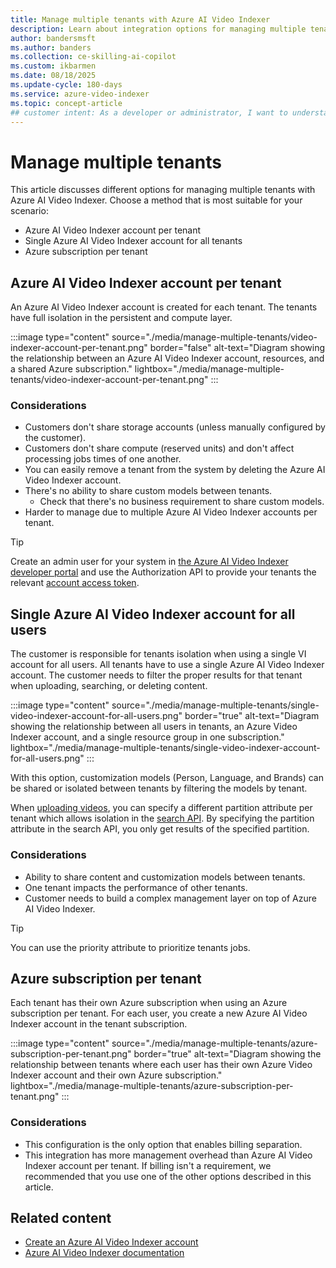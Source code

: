 ```yaml
---
title: Manage multiple tenants with Azure AI Video Indexer
description: Learn about integration options for managing multiple tenants with Azure AI Video Indexer, including account and subscription strategies.
author: bandersmsft
ms.author: banders
ms.collection: ce-skilling-ai-copilot
ms.custom: ikbarmen
ms.date: 08/18/2025
ms.update-cycle: 180-days
ms.service: azure-video-indexer
ms.topic: concept-article
## customer intent: As a developer or administrator, I want to understand the different options for managing multiple tenants with Azure AI Video Indexer, so that I can choose the best integration strategy for my application.
---
```


# Manage multiple tenants

This article discusses different options for managing multiple tenants with Azure AI Video Indexer. Choose a method that is most suitable for your scenario:

* Azure AI Video Indexer account per tenant
* Single Azure AI Video Indexer account for all tenants
* Azure subscription per tenant

## Azure AI Video Indexer account per tenant

An Azure AI Video Indexer account is created for each tenant. The tenants have full isolation in the persistent and compute layer.  

:::image type="content" source="./media/manage-multiple-tenants/video-indexer-account-per-tenant.png" border="false" alt-text="Diagram showing the relationship between an Azure AI Video Indexer account, resources, and a shared Azure subscription." lightbox="./media/manage-multiple-tenants/video-indexer-account-per-tenant.png" :::

### Considerations

* Customers don't share storage accounts (unless manually configured by the customer).
* Customers don't share compute (reserved units) and don't affect processing jobs times of one another.
* You can easily remove a tenant from the system by deleting the Azure AI Video Indexer account.
* There's no ability to share custom models between tenants.
    * Check that there's no business requirement to share custom models.
* Harder to manage due to multiple Azure AI Video Indexer accounts per tenant.

> [!TIP]
> Create an admin user for your system in [the Azure AI Video Indexer developer portal](https://api-portal.videoindexer.ai/) and use the Authorization API to provide your tenants the relevant [account access token](https://api-portal.videoindexer.ai/api-details#api=Operations&operation=Get-Account-Access-Token).

## Single Azure AI Video Indexer account for all users

The customer is responsible for tenants isolation when using a single VI account for all users. All tenants have to use a single Azure AI Video Indexer account. The customer needs to filter the proper results for that tenant when uploading, searching, or deleting content.

:::image type="content" source="./media/manage-multiple-tenants/single-video-indexer-account-for-all-users.png" border="true" alt-text="Diagram showing the relationship between all users in tenants, an Azure Video Indexer account, and a single resource group in one subscription." lightbox="./media/manage-multiple-tenants/single-video-indexer-account-for-all-users.png" :::

With this option, customization models (Person, Language, and Brands) can be shared or isolated between tenants by filtering the models by tenant.

When [uploading videos](https://api-portal.videoindexer.ai/api-details#api=Operations&operation=Upload-Video), you can specify a different partition attribute per tenant which allows isolation in the [search API](https://api-portal.videoindexer.ai/api-details#api=Operations&operation=Search-Videos). By specifying the partition attribute in the search API, you only get results of the specified partition. 

### Considerations

* Ability to share content and customization models between tenants.
* One tenant impacts the performance of other tenants.
* Customer needs to build a complex management layer on top of Azure AI Video Indexer.

> [!TIP]
> You can use the priority attribute to prioritize tenants jobs.

## Azure subscription per tenant 

Each tenant has their own Azure subscription when using an Azure subscription per tenant. For each user, you create a new Azure AI Video Indexer account in the tenant subscription.

:::image type="content" source="./media/manage-multiple-tenants/azure-subscription-per-tenant.png" border="true" alt-text="Diagram showing the relationship between tenants where each user has their own Azure Video Indexer account and their own Azure subscription." lightbox="./media/manage-multiple-tenants/azure-subscription-per-tenant.png" :::

### Considerations

* This configuration is the only option that enables billing separation.
* This integration has more management overhead than Azure AI Video Indexer account per tenant. If billing isn't a requirement, we recommended that you use one of the other options described in this article.

## Related content

* [Create an Azure AI Video Indexer account](create-account.md)
* [Azure AI Video Indexer documentation](index.yml)